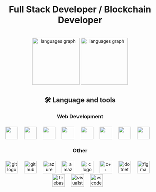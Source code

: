 ###

<h1 align="center">Full Stack Developer / Blockchain Developer</h1>

###

<br clear="both">

<div align="center">
  <img src="https://github-readme-stats.vercel.app/api/top-langs?username=srdev23&locale=en&hide_title=false&layout=compact&card_width=320&langs_count=5&theme=dracula&hide_border=false&order=2" height="150" alt="languages graph"  />
  <img src="https://streak-stats.demolab.com/?user=srdev23&theme=neon&hide_border=true&card_width=500" height="150" alt="languages graph"  />
</div>

###

<h2 align="center">🛠 Language and tools</h2>

###

<h3 align="center">Web Development</h4>

###

<div align="center">
  <img src="https://skillicons.dev/icons?i=react" height="40"/>
  <img width="12" />
  <img src="https://skillicons.dev/icons?i=next" height="40"/>
  <img width="12" />
  <img src="https://skillicons.dev/icons?i=javascript" height="40" />
  <img width="12" />
  <img src="https://skillicons.dev/icons?i=typescript" height="40"  />
  <img width="12" />
  <img src="https://skillicons.dev/icons?i=mongo" height="40"  />
  <img width="12" />
  <img src="https://skillicons.dev/icons?i=tailwind" height="40"  />
  <img width="12" />
  <img src="https://skillicons.dev/icons?i=bootstrap" height="40"  />
  <img width="12" />
  <img src="https://skillicons.dev/icons?i=mui" height="40"  />
  <img width="12" />  
  
</div>

###

<div align="center">
<!--   <img src="https://skillicons.dev/icons?i=androidstudio" height="40" alt="androidstudio logo"  />
  <img width="12" />
  <img src="https://cdn.jsdelivr.net/gh/devicons/devicon/icons/java/java-original.svg" height="40" alt="java logo"  />
  <img width="12" />
  <img src="https://cdn.jsdelivr.net/gh/devicons/devicon/icons/kotlin/kotlin-original.svg" height="40" alt="kotlin logo"  />
  <img width="12" />
  
  <img src="https://skillicons.dev/icons?i=flutter" height="40" alt="flutter logo"  />
  <img width="12" />
  <img src="https://cdn.jsdelivr.net/gh/devicons/devicon/icons/dart/dart-original.svg" height="40" alt="dart logo"  />
  <img width="12" />
  
  <img src="https://cdn.simpleicons.org/react/61DAFB" height="40" alt="react logo"  />
  <img width="12" />
  <img src="https://cdn.simpleicons.org/ionic/3880FF" height="40" alt="ionic logo"  />
  <img width="12" />
  
  <img src="https://cdn.jsdelivr.net/gh/devicons/devicon/icons/swift/swift-original.svg" height="40" alt="swift logo"  />
   -->
</div>

###

<h3 align="center">Other</h4>

###

<div align="center">
  <img src="https://skillicons.dev/icons?i=git" height="40" alt="git logo"  />
  <img width="12" />
  <img src="https://skillicons.dev/icons?i=github" height="40" alt="github logo"  />
  <img width="12" />
  <img src="https://skillicons.dev/icons?i=azure" height="40" alt="azure logo"  />
  <img width="12" />
  <img src="https://skillicons.dev/icons?i=aws" height="40" alt="amazonwebservices logo"  />
  <img width="12" />
  <img src="https://skillicons.dev/icons?i=c" height="40" alt="c logo"  />
  <img width="12" />
  <img src="https://skillicons.dev/icons?i=cpp" height="40" alt="c++ logo"  />
  <img width="12" />
  <img src="https://skillicons.dev/icons?i=dotnet" height="40" alt="dotnet logo"  />
  <img width="12" />
  <img src="https://skillicons.dev/icons?i=figma" height="40" alt="figma logo"  />
  <img width="12" />
  <img src="https://skillicons.dev/icons?i=firebase" height="40" alt="firebase logo"  />
  <img width="12" />
  <img src="https://skillicons.dev/icons?i=visualstudio" height="40" alt="visualstudio logo"  />
  <img width="12" />
  <img src="https://skillicons.dev/icons?i=vscode" height="40" alt="vscode logo"  />
  <img width="12" />
  
  
</div>
